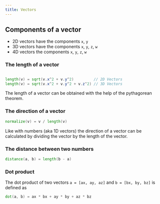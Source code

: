 ```yaml
---
title: Vectors
---
```


## Components of a vector

- 2D vectors have the components `x`, `y`
- 3D vectors have the components `x`, `y`, `z`, `w`
- 4D vectors the components `x`, `y`, `z`, `w`

### The length of a vector

```glsl

length(v) = sqrt(v.x^2 + v.y^2)         // 2D Vectors
length(v) = sqrt(v.x^2 + v.y^2 + v.z^2) // 3D Vectors
```

The length of a vector can be obtained with the help of the
pythagorean theorem.

### The direction of a vector

```glsl
normalize(v) = v / length(v)
```

Like with numbers (aka 1D vectors) the direction of a vector can be calculated
by dividing the vector by the length of the vector.

### The distance between two numbers

```glsl
distance(a, b) = length(b - a)
```

### Dot product

The dot product of two vectors `a = [ax, ay, az]` and `b = [bx, by, bz]` is defined as

```glsl
dot(a, b) = ax * bx + ay * by + az * bz
```
